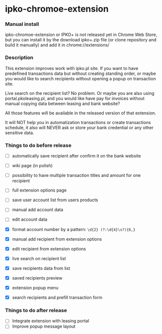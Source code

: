 # ipko-chromoe-extension

### Manual install
ipko-chromoe-extension or IPKO+ is not released yet in Chrome Web Store,
but you can install it by the download ipko+.zip file (or clone repository and
build it manually) and add it in chrome://extensions/ 

### Description
This extension improves work with ipko.pl site. If you want to have
predefined transactions data but without creating standing order, or
maybe you would like to search recipients without opening a popup on
transaction site.

Live search on the recipient list? No problem.
Or maybe you are also using portal.pkoleasing.pl, and you would like 
have pay for invoices without manual copying data between leasing and bank website?

All those features will be available in the released version of that extension.

It will NOT help you in automatization transactions or create
transactions schedule, it also will NEVER ask or store your
bank credential or any other sensitive data.

### Things to do before release

 - [ ] automatically save recipient after confirm it on the bank website
 - [ ] wiki page (in polish)
 - [ ] possibility to have multiple transaction titles and amount for one recipient
 - [ ] full extension options page
 - [ ] save user account list from users products
 - [ ] manual add account data
 - [ ] edit account data
 
 - [x] format account number by a pattern: `\d{2} (?:\d{4}\s?){6,}`
 - [x] manual add recipient from extension options
 - [x] edit recipient from extension options
 - [x] live search on recipient list
 - [x] save recipients data from list
 - [x] saved recipients preview
 - [x] extension popup menu
 - [x] search recipients and prefill transaction form
 

### Things to do after release
 - [ ] Integrate extension with leasing portal
 - [ ] Improve popup message layout
